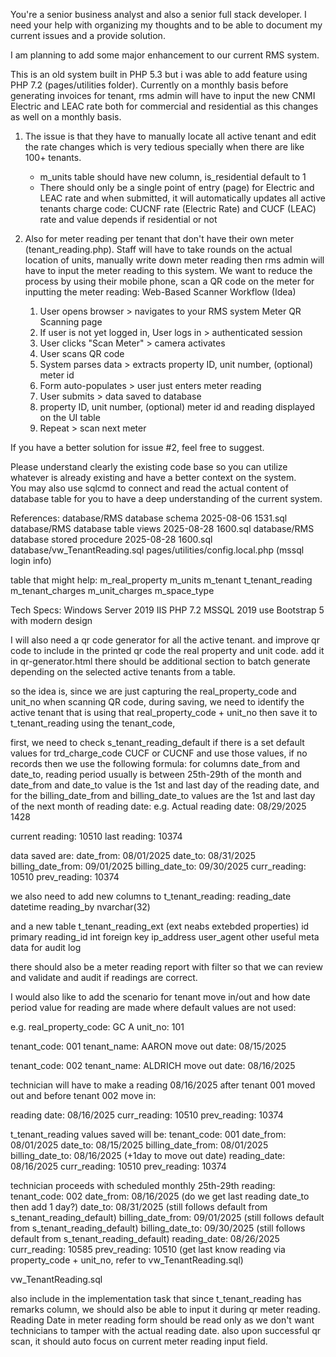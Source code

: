 You're a senior business analyst and also a senior full stack developer. I need your help with organizing my thoughts and to be able to document my current issues and a provide solution. 

I am planning to add some major enhancement to our current RMS system.

This is an old system built in PHP 5.3 but i was able to add feature using PHP 7.2 (pages/utilities folder).  Currently on a monthly basis before generating invoices for tenant, rms admin will have to input the new CNMI Electric and LEAC rate both for commercial and residential as this changes as well on a monthly basis. 

1. The issue is that they have to manually locate all active tenant and edit the rate changes which is very tedious specially when there are like 100+ tenants. 
    - m_units table should have new column, is_residential default to 1
    - There should only be a single point of entry (page) for Electric and LEAC rate and when submitted, it will automatically updates all active tenants charge code: CUCNF rate (Electric Rate) and CUCF (LEAC) rate and value depends if residential or not

2. Also for meter reading per tenant that don't have their own meter (tenant_reading.php). Staff will have to take rounds on the actual location of units, manually write down meter reading then rms admin will have to input the meter reading to this system. We want to reduce the process by using their mobile phone, scan a QR code on the meter for inputting the meter reading: 
    Web-Based Scanner Workflow (Idea)
    1. User opens browser > navigates to your RMS system Meter QR Scanning page
    2. If user is not yet logged in, User logs in > authenticated session
    3. User clicks "Scan Meter" > camera activates 
    4. User scans QR code 
    5. System parses data > extracts property ID, unit number, (optional) meter id
    6. Form auto-populates > user just enters meter reading
    7. User submits > data saved to database
    8. property ID, unit number, (optional) meter id and reading displayed on the UI table 
    9. Repeat > scan next meter

If you have a better solution for issue #2, feel free to suggest. 

Please understand clearly the existing code base so you can utilize whatever is already existing and have a better context on the system.    
You may also use sqlcmd to connect and read the actual content of database table for you to have a deep understanding of the current system.

References:
database/RMS database schema 2025-08-06 1531.sql
database/RMS database table views 2025-08-28 1600.sql
database/RMS database stored procedure 2025-08-28 1600.sql
database/vw_TenantReading.sql
pages/utilities/config.local.php (mssql login info)

table that might help:
m_real_property
m_units
m_tenant
t_tenant_reading
m_tenant_charges
m_unit_charges
m_space_type

Tech Specs:
Windows Server 2019
IIS
PHP 7.2
MSSQL 2019
use Bootstrap 5 with modern design

I will also need a qr code generator for all the active tenant. and improve qr code to include in the printed qr code the real property and unit code. add it in qr-generator.html there should be additional section to batch generate depending on the selected active tenants from a table.


so the idea is, since we are just capturing the real_property_code and unit_no when scanning QR code, during saving, we need to identify the active tenant that is using that real_property_code + unit_no then save it to t_tenant_reading using the tenant_code, 

first, we need to check s_tenant_reading_default if there is a set default values for trd_charge_code CUCF or CUCNF and use those values, if no records then we use the following formula: for columns date_from and date_to, reading period usually is between 25th-29th of the month and date_from and date_to value is the 1st and last day of the reading date, and for the billing_date_from and billing_date_to values are the 1st and last day of the next month of reading date: 
e.g.
Actual reading date: 08/29/2025 1428

current reading: 10510
last reading: 10374

data saved are:
date_from: 08/01/2025
date_to: 08/31/2025
billing_date_from: 09/01/2025
billing_date_to: 09/30/2025
curr_reading: 10510
prev_reading: 10374



we also need to add new columns to t_tenant_reading:
reading_date datetime
reading_by nvarchar(32)

and a new table t_tenant_reading_ext (ext neabs extebded properties)
id primary
reading_id int foreign key
ip_address
user_agent
other useful meta data for audit log


there should also be a meter reading report with filter so that we can review and validate and audit if readings are correct.


I would also like to add the scenario for tenant move in/out and how date period value for reading are made where default values are not used:

e.g.
real_property_code: GC A
unit_no: 101

tenant_code: 001
tenant_name: AARON
move out date: 08/15/2025

tenant_code: 002
tenant_name: ALDRICH
move out date: 08/16/2025

technician will have to make a reading 08/16/2025 after tenant 001 moved out and before tenant 002 move in:

reading date: 08/16/2025
curr_reading: 10510
prev_reading: 10374

t_tenant_reading values saved will be:
tenant_code: 001
date_from: 08/01/2025
date_to: 08/15/2025
billing_date_from: 08/01/2025
billing_date_to: 08/16/2025 (+1day to move out date)
reading_date: 08/16/2025
curr_reading: 10510
prev_reading: 10374

technician proceeds with scheduled monthly 25th-29th reading:
tenant_code: 002
date_from: 08/16/2025 (do we get last reading date_to then add 1 day?)
date_to: 08/31/2025 (still follows default from s_tenant_reading_default)
billing_date_from: 09/01/2025 (still follows default from s_tenant_reading_default)
billing_date_to: 09/30/2025 (still follows default from s_tenant_reading_default)
reading_date: 08/26/2025
curr_reading: 10585
prev_reading: 10510 (get last know reading via property_code + unit_no, refer to vw_TenantReading.sql)

vw_TenantReading.sql


also include in the implementation task that since t_tenant_reading has remarks column, we should also be able to input it during qr meter reading. Reading Date in meter reading form should be read only as we don't want technicians to tamper with the actual reading date. also upon successful qr scan, it should auto focus on current meter reading input field.